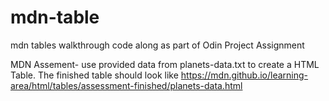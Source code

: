# mdn-table
 mdn tables walkthrough
 code along as part of Odin Project Assignment

MDN Assement- use provided data from planets-data.txt to create a HTML Table. The finished table should look like https://mdn.github.io/learning-area/html/tables/assessment-finished/planets-data.html